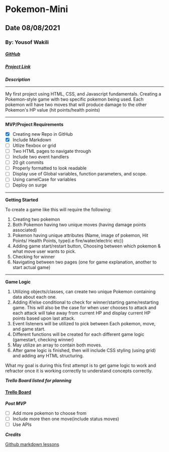 # Pokemon-Mini

## Date 08/08/2021

### By: Yousof Wakili

##### [GitHub](https://github.com/ywakili18)

##### [Project Link](https://github.com/ywakili18/Pokemon-Mini)

**_Description_**

---

My first project using HTML, CSS, and Javascript fundamentals. Creating a Pokemon-style game with two specific pokemon being used. Each pokemon will have two moves that will produce damage to the other Pokemon's HP value (hit points/health points)

---

**MVP/Project Requirements**

- [x] Creating new Repo in GitHub
- [x] Include Markdown
- [ ] Utlize flexbox or grid
- [ ] Two HTML pages to navigate through
- [ ] Include two event handlers
- [ ] 20 git commits
- [ ] Properly formatted to look readable
- [ ] Display use of Global variables, function parameters, and scope.
- [ ] Using camelCase for variables
- [ ] Deploy on surge

---

**Getting Started**

To create a game like this will require the following:

1. Creating two pokemon
2. Both Pokemon having two unique moves (having damage points associated)
3. Pokemon having unique attributes (Name, image of pokemon, Hit Points/ Health Points, type(i.e fire/water/electric etc))
4. Adding game start/restart button, Choosing between which pokemon & what move user wants to pick.
5. Checking for winner
6. Navigating between two pages (one for game explanation, another to start actual game)

---

**Game Logic**

1. Utilizing objects/classes, can create two unique Pokemon containing data about each one.
2. Adding if/else conditional to check for winner/starting game/restarting game. This will also be the case for when user chooses to attack and each attack will take away from current HP and display current HP points based upon last attack.
3. Event listeners will be utilized to pick between Each pokemon, move, and game start.
4. Different functions will be created for each different game logic (gamestart, checking winner)
5. May utilize an array to contain both moves.
6. After game logic is finished, then will include CSS styling (using grid) and adding any HTML structuring.

What my goal is during this first attempt is to get game logic to work and refractor once it is working correctly to understand concepts correctly.

**_Trello Board listed for planning_**

#### [Trello Board](https://trello.com/b/7Ojd8AR1/pokemon-mini)

**_Post MVP_**

- [ ] Add more pokemon to choose from
- [ ] Include more then one move(include status moves)
- [ ] Use APIs

**_Credits_**

[Github markdown lessons](https://github.com/SEI-R-7-26/u1_hw_markdown)
